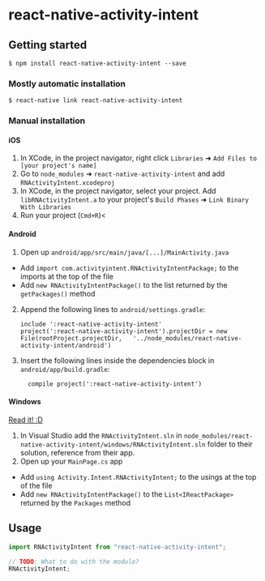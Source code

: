 # react-native-activity-intent

## Getting started

`$ npm install react-native-activity-intent --save`

### Mostly automatic installation

`$ react-native link react-native-activity-intent`

### Manual installation

#### iOS

1. In XCode, in the project navigator, right click `Libraries` ➜ `Add Files to [your project's name]`
2. Go to `node_modules` ➜ `react-native-activity-intent` and add `RNActivityIntent.xcodeproj`
3. In XCode, in the project navigator, select your project. Add `libRNActivityIntent.a` to your project's `Build Phases` ➜ `Link Binary With Libraries`
4. Run your project (`Cmd+R`)<

#### Android

1. Open up `android/app/src/main/java/[...]/MainActivity.java`

- Add `import com.activityintent.RNActivityIntentPackage;` to the imports at the top of the file
- Add `new RNActivityIntentPackage()` to the list returned by the `getPackages()` method

2. Append the following lines to `android/settings.gradle`:
   ```
   include ':react-native-activity-intent'
   project(':react-native-activity-intent').projectDir = new File(rootProject.projectDir, 	'../node_modules/react-native-activity-intent/android')
   ```
3. Insert the following lines inside the dependencies block in `android/app/build.gradle`:
   ```
     compile project(':react-native-activity-intent')
   ```

#### Windows

[Read it! :D](https://github.com/ReactWindows/react-native)

1. In Visual Studio add the `RNActivityIntent.sln` in `node_modules/react-native-activity-intent/windows/RNActivityIntent.sln` folder to their solution, reference from their app.
2. Open up your `MainPage.cs` app

- Add `using Activity.Intent.RNActivityIntent;` to the usings at the top of the file
- Add `new RNActivityIntentPackage()` to the `List<IReactPackage>` returned by the `Packages` method

## Usage

```javascript
import RNActivityIntent from "react-native-activity-intent";

// TODO: What to do with the module?
RNActivityIntent;
```
